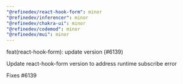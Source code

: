 ```yaml
---
"@refinedev/react-hook-form": minor
"@refinedev/inferencer": minor
"@refinedev/chakra-ui": minor
"@refinedev/codemod": minor
"@refinedev/mui": minor
---
```


feat(react-hook-form): update version (#6139)

Update react-hook-form version to address runtime subscribe error

Fixes #6139
